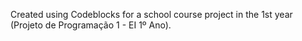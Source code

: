 Created using Codeblocks for a school course project in the 1st year (Projeto de Programação 1 - EI 1º Ano).
